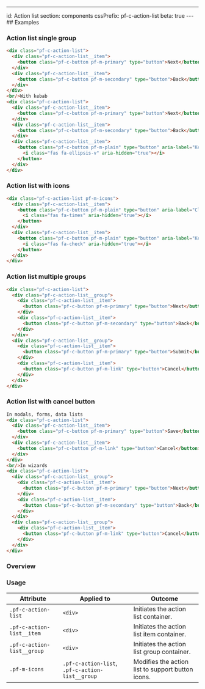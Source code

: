 ---
id: Action list
section: components
cssPrefix: pf-c-action-list
beta: true
---## Examples

### Action list single group

```html
<div class="pf-c-action-list">
  <div class="pf-c-action-list__item">
    <button class="pf-c-button pf-m-primary" type="button">Next</button>
  </div>
  <div class="pf-c-action-list__item">
    <button class="pf-c-button pf-m-secondary" type="button">Back</button>
  </div>
</div>
<br/>With kebab
<div class="pf-c-action-list">
  <div class="pf-c-action-list__item">
    <button class="pf-c-button pf-m-primary" type="button">Next</button>
  </div>
  <div class="pf-c-action-list__item">
    <button class="pf-c-button pf-m-secondary" type="button">Back</button>
  </div>
  <div class="pf-c-action-list__item">
    <button class="pf-c-button pf-m-plain" type="button" aria-label="Kebab">
      <i class="fas fa-ellipsis-v" aria-hidden="true"></i>
    </button>
  </div>
</div>
```

### Action list with icons

```html
<div class="pf-c-action-list pf-m-icons">
  <div class="pf-c-action-list__item">
    <button class="pf-c-button pf-m-plain" type="button" aria-label="Close">
      <i class="fas fa-times" aria-hidden="true"></i>
    </button>
  </div>
  <div class="pf-c-action-list__item">
    <button class="pf-c-button pf-m-plain" type="button" aria-label="Kebab">
      <i class="fas fa-check" aria-hidden="true"></i>
    </button>
  </div>
</div>
```

### Action list multiple groups

```html
<div class="pf-c-action-list">
  <div class="pf-c-action-list__group">
    <div class="pf-c-action-list__item">
      <button class="pf-c-button pf-m-primary" type="button">Next</button>
    </div>
    <div class="pf-c-action-list__item">
      <button class="pf-c-button pf-m-secondary" type="button">Back</button>
    </div>
  </div>
  <div class="pf-c-action-list__group">
    <div class="pf-c-action-list__item">
      <button class="pf-c-button pf-m-primary" type="button">Submit</button>
    </div>
    <div class="pf-c-action-list__item">
      <button class="pf-c-button pf-m-link" type="button">Cancel</button>
    </div>
  </div>
</div>
```

### Action list with cancel button

```html
In modals, forms, data lists
<div class="pf-c-action-list">
  <div class="pf-c-action-list__item">
    <button class="pf-c-button pf-m-primary" type="button">Save</button>
  </div>
  <div class="pf-c-action-list__item">
    <button class="pf-c-button pf-m-link" type="button">Cancel</button>
  </div>
</div>
<br/>In wizards
<div class="pf-c-action-list">
  <div class="pf-c-action-list__group">
    <div class="pf-c-action-list__item">
      <button class="pf-c-button pf-m-primary" type="button">Next</button>
    </div>
    <div class="pf-c-action-list__item">
      <button class="pf-c-button pf-m-secondary" type="button">Back</button>
    </div>
  </div>
  <div class="pf-c-action-list__group">
    <div class="pf-c-action-list__item">
      <button class="pf-c-button pf-m-link" type="button">Cancel</button>
    </div>
  </div>
</div>
```

### Overview

### Usage

| Attribute                  | Applied to                                      | Outcome                                           |
| -------------------------- | ----------------------------------------------- | ------------------------------------------------- |
| `.pf-c-action-list`        | `<div>`                                         | Initiates the action list container.              |
| `.pf-c-action-list__item`  | `<div>`                                         | Initiates the action list item container.         |
| `.pf-c-action-list__group` | `<div>`                                         | Initiates the action list group container.        |
| `.pf-m-icons`              | `.pf-c-action-list`, `.pf-c-action-list__group` | Modifies the action list to support button icons. |
